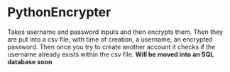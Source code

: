 # PythonEncrypter
Takes username and password inputs and then encrypts them. Then they are put into a csv file, with time of creation, a username, an encrypted password. Then once you try to create another account it checks if the username already exists within the csv file. **Will be moved into an SQL database soon**
